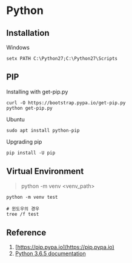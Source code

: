 Python
======

Installation
------------

Windows
```
setx PATH C:\Python27;C:\Python27\Scripts
```

PIP
---

Installing with get-pip.py
```
curl -O https://bootstrap.pypa.io/get-pip.py
python get-pip.py
```

Ubuntu
```
sudo apt install python-pip
```

Upgrading pip
```
pip install -U pip
```

Virtual Environment
-------------------

> python -m venv <venv_path>

```
python -m venv test

# 윈도우의 경우
tree /f test
```

Reference
---------

1. [https://pip.pypa.io](https://pip.pypa.io)
1. [Python 3.6.5 documentation](https://docs.python.org/3/)
